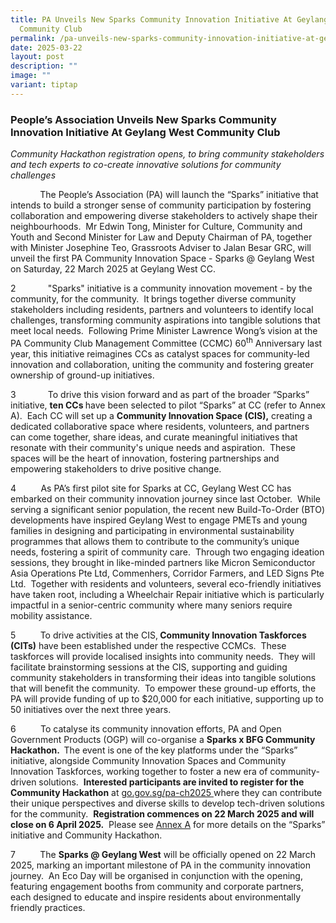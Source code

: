 ```yaml
---
title: PA Unveils New Sparks Community Innovation Initiative At Geylang West
  Community Club
permalink: /pa-unveils-new-sparks-community-innovation-initiative-at-geylang-west-community-club/
date: 2025-03-22
layout: post
description: ""
image: ""
variant: tiptap
---
```

<h3>People’s Association Unveils New Sparks Community Innovation Initiative At Geylang West Community Club</h3>
<p><em>Community Hackathon registration opens, to bring community stakeholders and tech experts to co-create innovative solutions for community challenges</em>
</p>
<p></p>
<p>&nbsp;&nbsp;&nbsp;&nbsp;&nbsp;&nbsp;&nbsp;&nbsp;&nbsp;&nbsp;&nbsp; The
People’s Association (PA) will launch the “Sparks” initiative that intends
to build a stronger sense of community participation by fostering collaboration
and empowering diverse stakeholders to actively shape their neighbourhoods.
&nbsp;Mr Edwin Tong, Minister for Culture, Community and Youth and Second
Minister for Law and Deputy Chairman of PA, together with Minister Josephine
Teo, Grassroots Adviser to Jalan Besar GRC, will unveil the first PA Community
Innovation Space - Sparks @ Geylang West on Saturday, 22 March 2025 at
Geylang West CC.</p>
<p>2&nbsp;&nbsp;&nbsp;&nbsp;&nbsp;&nbsp;&nbsp;&nbsp;&nbsp;&nbsp;&nbsp;&nbsp;
"Sparks" initiative is a community innovation movement - by the community,
for the community. &nbsp;It<strong> </strong>brings together diverse community
stakeholders including residents, partners and volunteers to identify local
challenges, transforming community aspirations into tangible solutions
that meet local needs. &nbsp;Following Prime Minister Lawrence Wong’s vision
at the PA Community Club Management Committee (CCMC) 60<sup>th</sup> Anniversary
last year, this initiative reimagines CCs as catalyst spaces for community-led
innovation and collaboration, uniting the community and fostering greater
ownership of ground-up initiatives.</p>
<p>3&nbsp;&nbsp;&nbsp;&nbsp;&nbsp;&nbsp;&nbsp;&nbsp;&nbsp;&nbsp;&nbsp;&nbsp;
To drive this vision forward and as part of the broader “Sparks” initiative, <strong>ten CCs </strong>have
been selected to pilot “Sparks” at CC (refer to Annex A).&nbsp; Each CC
will set up a <strong>Community Innovation Space (CIS),</strong> creating
a dedicated collaborative space where residents, volunteers, and partners
can come together, share ideas, and curate meaningful initiatives that
resonate with their community's unique needs and aspiration. &nbsp;These
spaces will be the heart of innovation, fostering partnerships and empowering
stakeholders to drive positive change.&nbsp;</p>
<p>4&nbsp;&nbsp;&nbsp;&nbsp;&nbsp;&nbsp;&nbsp;&nbsp;&nbsp; As PA’s first
pilot site for Sparks at CC, Geylang West CC has embarked on their community
innovation journey since last October. &nbsp;While serving a significant
senior population, the recent new Build-To-Order (BTO) developments have
inspired Geylang West to engage PMETs and young families in designing and
participating in environmental sustainability programmes that allows them
to contribute to the community’s unique needs, fostering a spirit of community
care.&nbsp; Through two engaging ideation sessions, they brought in like-minded
partners like Micron Semiconductor Asia Operations Pte Ltd, Commenhers,
Corridor Farmers, and LED Signs Pte Ltd. &nbsp;Together with residents
and volunteers, several eco-friendly initiatives have taken root, including
a Wheelchair Repair initiative which is particularly impactful in a senior-centric
community where many seniors require mobility assistance.</p>
<p>5&nbsp;&nbsp;&nbsp;&nbsp;&nbsp;&nbsp;&nbsp;&nbsp;&nbsp; To drive activities
at the CIS,<strong> Community Innovation Taskforces (CITs)</strong> have
been established under the respective CCMCs. &nbsp;These taskforces will
provide localised insights into community needs. &nbsp;They will facilitate
brainstorming sessions at the CIS, supporting and guiding community stakeholders
in transforming their ideas into tangible solutions that will benefit the
community.&nbsp; To empower these ground-up efforts, the PA will provide
funding of up to $20,000 for each initiative, supporting up to 50 initiatives
over the next three years.</p>
<p>6&nbsp;&nbsp;&nbsp;&nbsp;&nbsp;&nbsp;&nbsp;&nbsp;&nbsp; To catalyse its
community innovation efforts, PA and Open Government Products (OGP) will
co-organise a <strong>Sparks x BFG Community Hackathon.&nbsp; </strong>The
event is<strong> </strong>one of the<strong> </strong>key platforms under
the “Sparks” initiative, alongside Community Innovation Spaces and Community
Innovation Taskforces, working together to foster a new era of community-driven
solutions.&nbsp; <strong>Interested participants are invited to register for the Community Hackathon</strong> at
<a href="go.gov.sg/pa-ch2025" rel="noopener noreferrer nofollow" target="_blank"><u>go.gov.sg/pa-ch2025</u>
</a><strong> </strong>where they can contribute their unique perspectives
and diverse skills to develop tech-driven solutions for the community.&nbsp; <strong>Registration commences on 22 March 2025 and will close on 6 April 2025.</strong>&nbsp;
Please see <a href="/files/NewsRoom/Unveiling_of_Sparks_at_Geylang_West_Community_Club_Annex_A.pdf" rel="noopener noreferrer nofollow" target="_blank"><u>Annex A</u></a> for
more details on the “Sparks” initiative and Community Hackathon.</p>
<p>7&nbsp;&nbsp;&nbsp;&nbsp;&nbsp;&nbsp;&nbsp;&nbsp;&nbsp; The <strong>Sparks @ Geylang West</strong> will
be officially opened on 22 March 2025, marking an important milestone of
PA in the community innovation journey.&nbsp; An Eco Day will be organised
in conjunction with the opening, featuring engagement booths from community
and corporate partners, each designed to educate and inspire residents
about environmentally friendly practices.</p>
<p></p>